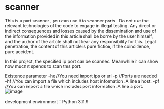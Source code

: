 # scanner
This is a port scanner , you can use it to scanner ports .
Do not use the relevant technologies of the code to engage in illegal testing. Any direct or indirect consequences and losses caused by the dissemination and use of the information provided in this article shall be borne by the user himself, and the author of the article shall not bear any responsibility for this. Legal penetration, the content of this article is pure fiction, if the coincidence, pure accident.

In this project, the specified ip port can be scanned.
Meanwhile it can show how much it spends to scan this port.

Existence parameter
-he //You need import ips or url
-p //Ports are needed
-hf //You can import a file which includes host information .A line a host.
-pf //You can import a file which includes port information .A line a port.
![image](https://github.com/HaoYangking/scanner/assets/139545370/7650abcf-08dc-4037-aeba-183ded6e849e)

development environment：Python 3.11.9 
